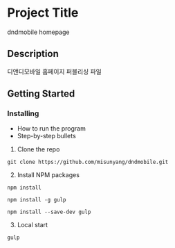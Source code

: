 # Project Title

dndmobile homepage

## Description

디앤디모바일 홈페이지 퍼블리싱 파일

## Getting Started

### Installing

* How to run the program
* Step-by-step bullets

1. Clone the repo
```
git clone https://github.com/misunyang/dndmobile.git
```
2. Install NPM packages
```
npm install
```
```
npm install -g gulp
```
```
npm install --save-dev gulp
```
3. Local start
```
gulp
```